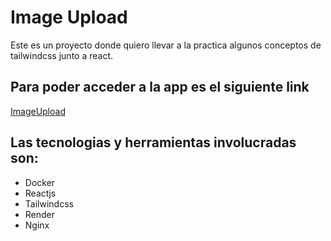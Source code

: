 # Image Upload

Este es un proyecto donde quiero llevar a la practica algunos conceptos de tailwindcss junto a react.

## Para poder acceder a la app es el siguiente link 
<a href="[https://www.markdownguide.org](https://image-upload-joys.onrender.com/)" target="_blank">ImageUpload</a>

## Las tecnologias y herramientas involucradas son:
- Docker
- Reactjs
- Tailwindcss
- Render
- Nginx

